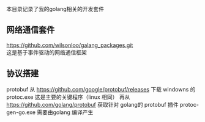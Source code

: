 本目录记录了我的golang相关的开发套件

## 网络通信套件
  https://github.com/wilsonloo/galang_packages.git <br/>
  这是基于事件驱动的网络通信框架
  
## 协议搭建
  protobuf
  从 https://github.com/google/protobuf/releases 下载 windowns 的 protoc.exe 这是主要的关键程序（linux 相同）
  再从 https://github.com/golang/protobuf 获取针对 golang的 protobuf 插件 protoc-gen-go.exe 需要由golang 编译产生
